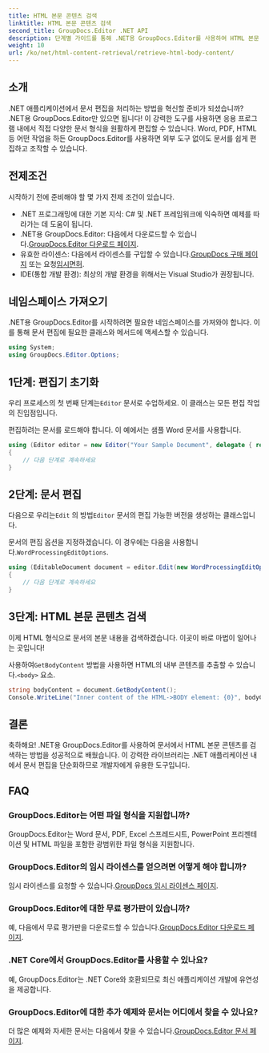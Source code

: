 ```yaml
---
title: HTML 본문 콘텐츠 검색
linktitle: HTML 본문 콘텐츠 검색
second_title: GroupDocs.Editor .NET API
description: 단계별 가이드를 통해 .NET용 GroupDocs.Editor를 사용하여 HTML 본문 콘텐츠를 검색하세요. .NET 애플리케이션을 손쉽게 향상하세요.
weight: 10
url: /ko/net/html-content-retrieval/retrieve-html-body-content/
---
```

## 소개
.NET 애플리케이션에서 문서 편집을 처리하는 방법을 혁신할 준비가 되셨습니까? .NET용 GroupDocs.Editor만 있으면 됩니다! 이 강력한 도구를 사용하면 응용 프로그램 내에서 직접 다양한 문서 형식을 원활하게 편집할 수 있습니다. Word, PDF, HTML 등 어떤 작업을 하든 GroupDocs.Editor를 사용하면 외부 도구 없이도 문서를 쉽게 편집하고 조작할 수 있습니다.
## 전제조건
시작하기 전에 준비해야 할 몇 가지 전제 조건이 있습니다.
- .NET 프로그래밍에 대한 기본 지식: C# 및 .NET 프레임워크에 익숙하면 예제를 따라가는 데 도움이 됩니다.
-  .NET용 GroupDocs.Editor: 다음에서 다운로드할 수 있습니다.[GroupDocs.Editor 다운로드 페이지](https://releases.groupdocs.com/editor/net/).
-  유효한 라이센스: 다음에서 라이센스를 구입할 수 있습니다.[GroupDocs 구매 페이지](https://purchase.groupdocs.com/buy) 또는 요청[임시면허](https://purchase.groupdocs.com/temporary-license/).
- IDE(통합 개발 환경): 최상의 개발 환경을 위해서는 Visual Studio가 권장됩니다.
## 네임스페이스 가져오기
.NET용 GroupDocs.Editor를 시작하려면 필요한 네임스페이스를 가져와야 합니다. 이를 통해 문서 편집에 필요한 클래스와 메서드에 액세스할 수 있습니다.
```csharp
using System;
using GroupDocs.Editor.Options;
```
## 1단계: 편집기 초기화
우리 프로세스의 첫 번째 단계는`Editor` 문서로 수업하세요. 이 클래스는 모든 편집 작업의 진입점입니다.

편집하려는 문서를 로드해야 합니다. 이 예에서는 샘플 Word 문서를 사용합니다.
```csharp
using (Editor editor = new Editor("Your Sample Document", delegate { return new WordProcessingLoadOptions(); }))
{
    // 다음 단계로 계속하세요
}
```
## 2단계: 문서 편집
 다음으로 우리는`Edit` 의 방법`Editor` 문서의 편집 가능한 버전을 생성하는 클래스입니다.

 문서의 편집 옵션을 지정하겠습니다. 이 경우에는 다음을 사용합니다.`WordProcessingEditOptions`.
```csharp
using (EditableDocument document = editor.Edit(new WordProcessingEditOptions()))
{
    // 다음 단계로 계속하세요
}
```
## 3단계: HTML 본문 콘텐츠 검색
이제 HTML 형식으로 문서의 본문 내용을 검색하겠습니다. 이곳이 바로 마법이 일어나는 곳입니다!

 사용하여`GetBodyContent` 방법을 사용하면 HTML의 내부 콘텐츠를 추출할 수 있습니다.`<body>` 요소.
```csharp
string bodyContent = document.GetBodyContent();
Console.WriteLine("Inner content of the HTML->BODY element: {0}", bodyContent);
```

## 결론
축하해요! .NET용 GroupDocs.Editor를 사용하여 문서에서 HTML 본문 콘텐츠를 검색하는 방법을 성공적으로 배웠습니다. 이 강력한 라이브러리는 .NET 애플리케이션 내에서 문서 편집을 단순화하므로 개발자에게 유용한 도구입니다.
## FAQ
### GroupDocs.Editor는 어떤 파일 형식을 지원합니까?
GroupDocs.Editor는 Word 문서, PDF, Excel 스프레드시트, PowerPoint 프리젠테이션 및 HTML 파일을 포함한 광범위한 파일 형식을 지원합니다.
### GroupDocs.Editor의 임시 라이센스를 얻으려면 어떻게 해야 합니까?
 임시 라이센스를 요청할 수 있습니다.[GroupDocs 임시 라이센스 페이지](https://purchase.groupdocs.com/temporary-license/).
### GroupDocs.Editor에 대한 무료 평가판이 있습니까?
 예, 다음에서 무료 평가판을 다운로드할 수 있습니다.[GroupDocs.Editor 다운로드 페이지](https://releases.groupdocs.com/).
### .NET Core에서 GroupDocs.Editor를 사용할 수 있나요?
예, GroupDocs.Editor는 .NET Core와 호환되므로 최신 애플리케이션 개발에 유연성을 제공합니다.
### GroupDocs.Editor에 대한 추가 예제와 문서는 어디에서 찾을 수 있나요?
 더 많은 예제와 자세한 문서는 다음에서 찾을 수 있습니다.[GroupDocs.Editor 문서 페이지](https://tutorials.groupdocs.com/editor/net/).